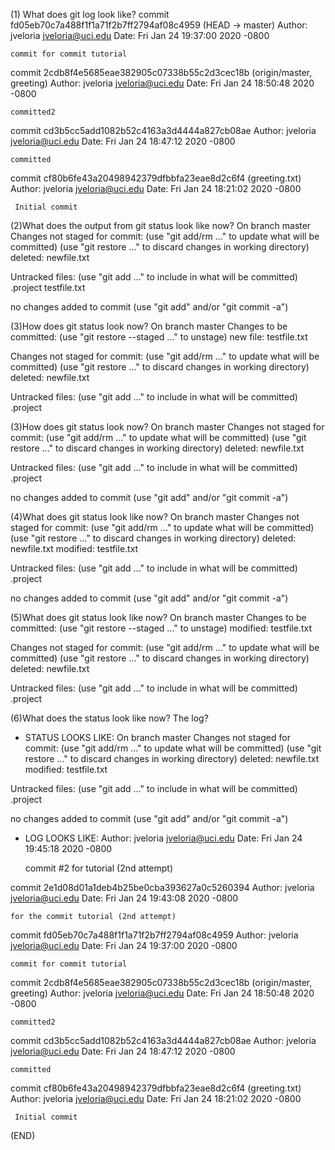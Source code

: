 (1) What does git log look like?
commit fd05eb70c7a488f1f1a71f2b7ff2794af08c4959 (HEAD -> master)
Author: jveloria <jveloria@uci.edu>
Date:   Fri Jan 24 19:37:00 2020 -0800

    commit for commit tutorial

commit 2cdb8f4e5685eae382905c07338b55c2d3cec18b (origin/master, greeting)
Author: jveloria <jveloria@uci.edu>
Date:   Fri Jan 24 18:50:48 2020 -0800

    committed2

commit cd3b5cc5add1082b52c4163a3d4444a827cb08ae
Author: jveloria <jveloria@uci.edu>
Date:   Fri Jan 24 18:47:12 2020 -0800

    committed

commit cf80b6fe43a20498942379dfbbfa23eae8d2c6f4 (greeting.txt)
Author: jveloria <jveloria@uci.edu>
Date:   Fri Jan 24 18:21:02 2020 -0800

     Initial commit

(2)What does the output from git status look like now?
On branch master
Changes not staged for commit:
  (use "git add/rm <file>..." to update what will be committed)
  (use "git restore <file>..." to discard changes in working directory)
        deleted:    newfile.txt

Untracked files:
  (use "git add <file>..." to include in what will be committed)
        .project
        testfile.txt

no changes added to commit (use "git add" and/or "git commit -a")

(3)How does git status look now?
On branch master
Changes to be committed:
  (use "git restore --staged <file>..." to unstage)
        new file:   testfile.txt

Changes not staged for commit:
  (use "git add/rm <file>..." to update what will be committed)
  (use "git restore <file>..." to discard changes in working directory)
        deleted:    newfile.txt

Untracked files:
  (use "git add <file>..." to include in what will be committed)
        .project

(3)How does git status look now?
On branch master
Changes not staged for commit:
  (use "git add/rm <file>..." to update what will be committed)
  (use "git restore <file>..." to discard changes in working directory)
        deleted:    newfile.txt

Untracked files:
  (use "git add <file>..." to include in what will be committed)
        .project

no changes added to commit (use "git add" and/or "git commit -a")

(4)What does git status look like now?
On branch master
Changes not staged for commit:
  (use "git add/rm <file>..." to update what will be committed)
  (use "git restore <file>..." to discard changes in working directory)
        deleted:    newfile.txt
        modified:   testfile.txt

Untracked files:
  (use "git add <file>..." to include in what will be committed)
        .project

no changes added to commit (use "git add" and/or "git commit -a")

(5)What does git status look like now?
On branch master
Changes to be committed:
  (use "git restore --staged <file>..." to unstage)
        modified:   testfile.txt

Changes not staged for commit:
  (use "git add/rm <file>..." to update what will be committed)
  (use "git restore <file>..." to discard changes in working directory)
        deleted:    newfile.txt

Untracked files:
  (use "git add <file>..." to include in what will be committed)
        .project

(6)What does the status look like now? The log?
- STATUS LOOKS LIKE:
On branch master
Changes not staged for commit:
  (use "git add/rm <file>..." to update what will be committed)
  (use "git restore <file>..." to discard changes in working directory)
        deleted:    newfile.txt
        modified:   testfile.txt

Untracked files:
  (use "git add <file>..." to include in what will be committed)
        .project

no changes added to commit (use "git add" and/or "git commit -a")

- LOG LOOKS LIKE: 
Author: jveloria <jveloria@uci.edu>
Date:   Fri Jan 24 19:45:18 2020 -0800

    commit #2 for tutorial (2nd attempt)

commit 2e1d08d01a1deb4b25be0cba393627a0c5260394
Author: jveloria <jveloria@uci.edu>
Date:   Fri Jan 24 19:43:08 2020 -0800

    for the commit tutorial (2nd attempt)

commit fd05eb70c7a488f1f1a71f2b7ff2794af08c4959
Author: jveloria <jveloria@uci.edu>
Date:   Fri Jan 24 19:37:00 2020 -0800

    commit for commit tutorial

commit 2cdb8f4e5685eae382905c07338b55c2d3cec18b (origin/master, greeting)
Author: jveloria <jveloria@uci.edu>
Date:   Fri Jan 24 18:50:48 2020 -0800

    committed2

commit cd3b5cc5add1082b52c4163a3d4444a827cb08ae
Author: jveloria <jveloria@uci.edu>
Date:   Fri Jan 24 18:47:12 2020 -0800

    committed

commit cf80b6fe43a20498942379dfbbfa23eae8d2c6f4 (greeting.txt)
Author: jveloria <jveloria@uci.edu>
Date:   Fri Jan 24 18:21:02 2020 -0800

     Initial commit
(END)

